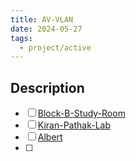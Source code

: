 ```yaml
---
title: AV-VLAN
date: 2024-05-27
tags:
  - project/active
---
```


## Description

- [ ] [Block-B-Study-Room](../../03-Resources/Rooms/Block-B-Study-Room.md)
- [ ] [Kiran-Pathak-Lab](../../03-Resources/Rooms/Kiran-Pathak-Lab.md)
- [ ] [Albert](../../03-Resources/Rooms/Albert.md)
- [ ] 